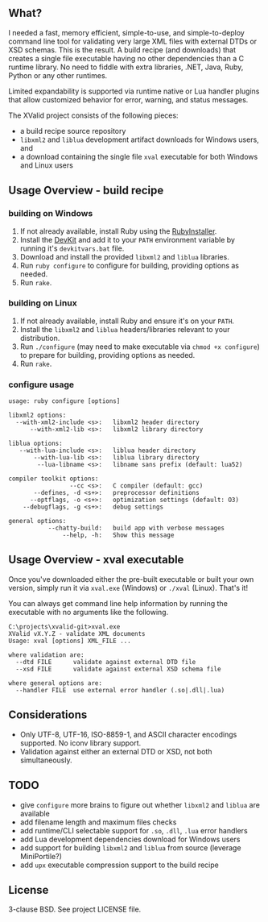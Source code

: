 ## What? 

I needed a fast, memory efficient, simple-to-use, and simple-to-deploy command
line tool for validating very large XML files with external DTDs or XSD schemas.
This is the result. A build recipe (and downloads) that creates a single file
executable having no other dependencies than a C runtime library. No need to
fiddle with extra libraries, .NET, Java, Ruby, Python or any other runtimes.

Limited expandability is supported via runtime native or Lua handler plugins
that allow customized behavior for error, warning, and status messages.

The XValid project consists of the following pieces:

* a build recipe source repository
* `libxml2` and `liblua` development artifact downloads for Windows users, and
* a download containing the single file `xval` executable for both Windows and Linux users

## Usage Overview - build recipe

### building on Windows

1. If not already available, install Ruby using the [RubyInstaller](http://rubyinstaller.org/downloads).
2. Install the [DevKit](http://rubyinstaller.org/add-ons/devkit/) and add it to
   your `PATH` environment variable by running it's `devkitvars.bat` file.
3. Download and install the provided `libxml2` and `liblua` libraries.
4. Run `ruby configure` to configure for building, providing options as needed.
5. Run `rake`.

### building on Linux

1. If not already available, install Ruby and ensure it's on your `PATH`.
2. Install the `libxml2` and `liblua` headers/libraries relevant to your distribution.
3. Run `./configure` (may need to make executable via `chmod +x configure`) to prepare for building, providing options as needed.
4. Run `rake`.

### configure usage

    usage: ruby configure [options]
    
    libxml2 options:
      --with-xml2-include <s>:   libxml2 header directory
          --with-xml2-lib <s>:   libxml2 library directory
    
    liblua options:
       --with-lua-include <s>:   liblua header directory
           --with-lua-lib <s>:   liblua library directory
            --lua-libname <s>:   libname sans prefix (default: lua52)
    
    compiler toolkit options:
                     --cc <s>:   C compiler (default: gcc)
           --defines, -d <s+>:   preprocessor definitions
          --optflags, -o <s+>:   optimization settings (default: O3)
        --debugflags, -g <s+>:   debug settings
    
    general options:
               --chatty-build:   build app with verbose messages
                   --help, -h:   Show this message

## Usage Overview - xval executable

Once you've downloaded either the pre-built executable or built your own version,
simply run it via `xval.exe` (Windows) or `./xval` (Linux). That's it!

You can always get command line help information by running the executable with
no arguments like the following.

    C:\projects\xvalid-git>xval.exe
    XValid vX.Y.Z - validate XML documents
    Usage: xval [options] XML_FILE ...
    
    where validation are:
      --dtd FILE      validate against external DTD file
      --xsd FILE      validate against external XSD schema file
    
    where general options are:
      --handler FILE  use external error handler (.so|.dll|.lua)

## Considerations

* Only UTF-8, UTF-16, ISO-8859-1, and ASCII character encodings supported. No iconv library support.
* Validation against either an external DTD or XSD, not both simultaneously.

## TODO

* give `configure` more brains to figure out whether `libxml2` and `liblua` are available
* add filename length and maximum files checks
* add runtime/CLI selectable support for `.so`, `.dll`, `.lua` error handlers
* add Lua development dependencies download for Windows users
* add support for building `libxml2` and `liblua` from source (leverage MiniPortile?)
* add `upx` executable compression support to the build recipe

## License

3-clause BSD. See project LICENSE file.

